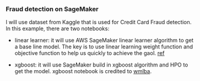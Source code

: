 ### Fraud detection on SageMaker
I will use dataset from Kaggle that is used for Credit Card Fraud detection.
In this example, there are two notebooks:

* linear learner: it will use AWS SageMaker linear learner algorithm to get a base line model. The key is to use linear learning weight function and objective function to help us quickly to achieve the gaol. [ref](https://docs.aws.amazon.com/sagemaker/latest/dg/ll_hyperparameters.html)

* xgboost: it will use SageMaker build in xgboost algorithm and HPO to get the model. xgboost notebook is credited to [wmlba](https://github.com/wmlba/Fraud_Detection_Techniques).

